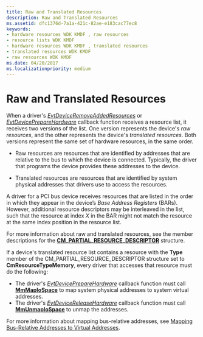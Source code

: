 ```yaml
---
title: Raw and Translated Resources
description: Raw and Translated Resources
ms.assetid: dfc1376d-7a1a-421c-82ae-e183cac77ec8
keywords:
- hardware resources WDK KMDF , raw resources
- resource lists WDK KMDF
- hardware resources WDK KMDF , translated resources
- translated resources WDK KMDF
- raw resources WDK KMDF
ms.date: 04/20/2017
ms.localizationpriority: medium
---
```


# Raw and Translated Resources


When a driver's [*EvtDeviceRemoveAddedResources*](https://docs.microsoft.com/windows-hardware/drivers/ddi/content/wdffdo/nc-wdffdo-evt_wdf_device_remove_added_resources) or [*EvtDevicePrepareHardware*](https://docs.microsoft.com/windows-hardware/drivers/ddi/content/wdfdevice/nc-wdfdevice-evt_wdf_device_prepare_hardware) callback function receives a resource list, it receives two versions of the list. One version represents the device's *raw resources*, and the other represents the device's *translated resources*. Both versions represent the same set of hardware resources, in the same order.

-   Raw resources are resources that are identified by addresses that are relative to the bus to which the device is connected. Typically, the driver that programs the device provides these addresses to the device.

-   Translated resources are resources that are identified by system physical addresses that drivers use to access the resources.

A driver for a PCI bus device receives resources that are listed in the order in which they appear in the device’s *Base Address Registers* (BARs). However, additional resource descriptors may be interleaved in the list, such that the resource at index *X* in the BAR might not match the resource at the same index position in the resource list.

For more information about raw and translated resources, see the member descriptions for the [**CM\_PARTIAL\_RESOURCE\_DESCRIPTOR**](https://docs.microsoft.com/windows-hardware/drivers/ddi/content/wdm/ns-wdm-_cm_partial_resource_descriptor) structure.

If a device's translated resource list contains a resource with the **Type** member of the CM\_PARTIAL\_RESOURCE\_DESCRIPTOR structure set to **CmResourceTypeMemory**, every driver that accesses that resource must do the following:

-   The driver's [*EvtDevicePrepareHardware*](https://docs.microsoft.com/windows-hardware/drivers/ddi/content/wdfdevice/nc-wdfdevice-evt_wdf_device_prepare_hardware) callback function must call [**MmMapIoSpace**](https://docs.microsoft.com/windows-hardware/drivers/ddi/content/wdm/nf-wdm-mmmapiospace) to map system physical addresses to system virtual addresses.
-   The driver's [*EvtDeviceReleaseHardware*](https://docs.microsoft.com/windows-hardware/drivers/ddi/content/wdfdevice/nc-wdfdevice-evt_wdf_device_release_hardware) callback function must call [**MmUnmapIoSpace**](https://docs.microsoft.com/windows-hardware/drivers/ddi/content/wdm/nf-wdm-mmunmapiospace) to unmap the addresses.

For more information about mapping bus-relative addresses, see [Mapping Bus-Relative Addresses to Virtual Addresses](https://docs.microsoft.com/windows-hardware/drivers/kernel/mapping-bus-relative-addresses-to-virtual-addresses).

 

 





